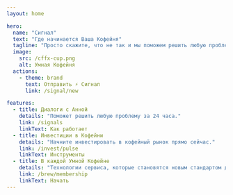 ```yaml
---
layout: home

hero:
  name: "Сигнал"
  text: "Где начинается Ваша Кофейня"
  tagline: "Просто скажите, что не так и мы поможем решить любую проблему"
  image:
    src: /cffx-cup.png
    alt: Умная Кофейня
  actions:
    - theme: brand
      text: Отправить ⚡ Сигнал
      link: /signal/new

features:
  - title: Диалоги с Анной
    details: "Поможет решить любую проблему за 24 часа."
    link: /signals
    linkText: Как работает
  - title: Инвестиции в Кофейни
    details: "Начните инвестировать в кофейный рынок прямо сейчас."
    link: /invest/pulse
    linkText: Инструменты
  - title: В каждой Умной Кофейне
    details: "Технологии сервиса, которые становятся новым стандартом для кофеен города."
    link: /brew/membership
    linkText: Начать
---
```

